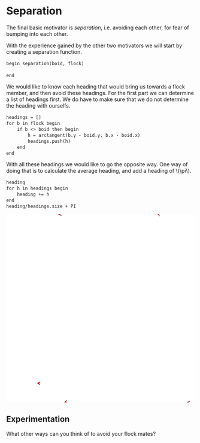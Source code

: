 # Separation
The final basic motivator is _separation_, i.e. avoiding each other, for fear of bumping into each other.

With the experience gained by the other two motivators we will start by creating a separation function.

```
begin separation(boid, flock)

end
```

We would like to know each heading that would bring us towards a flock member, and then avoid these headings. For the first part we can determine a list of headings first. We do have to make sure that we do not determine the heading with ourselfs.

```
headings = []
for b in flock begin
    if b <> boid then begin
        h = arctangent(b.y - boid.y, b.x - boid.x)
        headings.push(h)
    end
end
```

With all these headings we would like to go the opposite way. One way of doing that is to calculate the average heading, and add a heading of \\(\pi\\).

```
heading
for h in headings begin
    heading += h
end
heading/headings.size + PI
```

![Boids practicing social distancing](../image/separation.png)

## Experimentation
What other ways can you think of to avoid your flock mates?